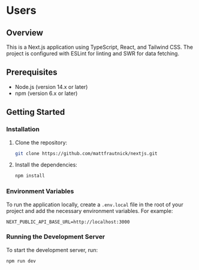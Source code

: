 # Users

## Overview

This is a Next.js application using TypeScript, React, and Tailwind CSS. The project is configured with ESLint for linting and SWR for data fetching.

## Prerequisites

- Node.js (version 14.x or later)
- npm (version 6.x or later)

## Getting Started

### Installation

1. Clone the repository:
    ```bash
    git clone https://github.com/mattfrautnick/nextjs.git
    ```

2. Install the dependencies:
    ```bash
    npm install
    ```

### Environment Variables

To run the application locally, create a `.env.local` file in the root of your project and add the necessary environment variables. For example:

```dotenv
NEXT_PUBLIC_API_BASE_URL=http://localhost:3000
```

### Running the Development Server

To start the development server, run:
```bash
npm run dev